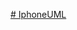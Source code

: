 [# IphoneUML](https://github.com/wagnersequineli/IphoneUML/blob/main/Img/Classe%20UML.jpeg?raw=true)
